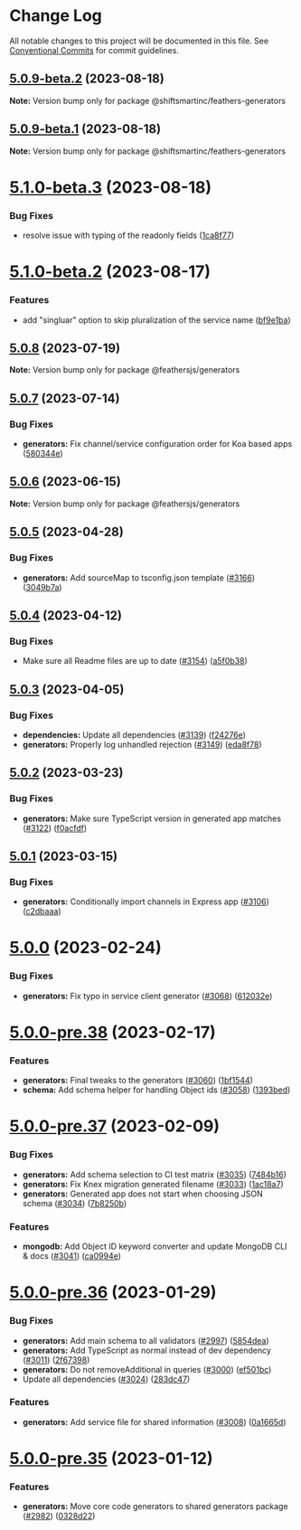 # Change Log

All notable changes to this project will be documented in this file.
See [Conventional Commits](https://conventionalcommits.org) for commit guidelines.

## [5.0.9-beta.2](https://github.com/shiftsmartinc/feathers/compare/v5.0.9-beta.1...v5.0.9-beta.2) (2023-08-18)

**Note:** Version bump only for package @shiftsmartinc/feathers-generators

## [5.0.9-beta.1](https://github.com/shiftsmartinc/feathers/compare/v5.1.0-beta.3...v5.0.9-beta.1) (2023-08-18)

**Note:** Version bump only for package @shiftsmartinc/feathers-generators

# [5.1.0-beta.3](https://github.com/shiftsmartinc/feathers/compare/v5.1.0-beta.2...v5.1.0-beta.3) (2023-08-18)

### Bug Fixes

- resolve issue with typing of the readonly fields ([1ca8f77](https://github.com/shiftsmartinc/feathers/commit/1ca8f775b2f4bf7437d34238fed0153fa93dfb14))

# [5.1.0-beta.2](https://github.com/shiftsmartinc/feathers/compare/v5.1.0-beta.1...v5.1.0-beta.2) (2023-08-17)

### Features

- add "singluar" option to skip pluralization of the service name ([bf9e1ba](https://github.com/shiftsmartinc/feathers/commit/bf9e1bac936d944674a448e8b33365e0f34ab38b))

## [5.0.8](https://github.com/feathersjs/feathers/compare/v5.0.7...v5.0.8) (2023-07-19)

**Note:** Version bump only for package @feathersjs/generators

## [5.0.7](https://github.com/feathersjs/feathers/compare/v5.0.6...v5.0.7) (2023-07-14)

### Bug Fixes

- **generators:** Fix channel/service configuration order for Koa based apps ([580344e](https://github.com/feathersjs/feathers/commit/580344e96fe8a2f17fd53476af5a0c7ddefac0b6))

## [5.0.6](https://github.com/feathersjs/feathers/compare/v5.0.5...v5.0.6) (2023-06-15)

**Note:** Version bump only for package @feathersjs/generators

## [5.0.5](https://github.com/feathersjs/feathers/compare/v5.0.4...v5.0.5) (2023-04-28)

### Bug Fixes

- **generators:** Add sourceMap to tsconfig.json template ([#3166](https://github.com/feathersjs/feathers/issues/3166)) ([3049b7a](https://github.com/feathersjs/feathers/commit/3049b7a425d01cdd3058442c7183307a06cfc87a))

## [5.0.4](https://github.com/feathersjs/feathers/compare/v5.0.3...v5.0.4) (2023-04-12)

### Bug Fixes

- Make sure all Readme files are up to date ([#3154](https://github.com/feathersjs/feathers/issues/3154)) ([a5f0b38](https://github.com/feathersjs/feathers/commit/a5f0b38bbf2a11486415a39533bcc6c67fb51e3e))

## [5.0.3](https://github.com/feathersjs/feathers/compare/v5.0.2...v5.0.3) (2023-04-05)

### Bug Fixes

- **dependencies:** Update all dependencies ([#3139](https://github.com/feathersjs/feathers/issues/3139)) ([f24276e](https://github.com/feathersjs/feathers/commit/f24276e9a909e2e58a0730c730258ce1f70f4028))
- **generators:** Properly log unhandled rejection ([#3149](https://github.com/feathersjs/feathers/issues/3149)) ([eda8f78](https://github.com/feathersjs/feathers/commit/eda8f78fa5084c3247ad10b051610b3c51a13d24))

## [5.0.2](https://github.com/feathersjs/feathers/compare/v5.0.1...v5.0.2) (2023-03-23)

### Bug Fixes

- **generators:** Make sure TypeScript version in generated app matches ([#3122](https://github.com/feathersjs/feathers/issues/3122)) ([f0acfdf](https://github.com/feathersjs/feathers/commit/f0acfdf9d33337bf40ca12126c2550f56e31fa3b))

## [5.0.1](https://github.com/feathersjs/feathers/compare/v5.0.0...v5.0.1) (2023-03-15)

### Bug Fixes

- **generators:** Conditionally import channels in Express app ([#3106](https://github.com/feathersjs/feathers/issues/3106)) ([c2dbaaa](https://github.com/feathersjs/feathers/commit/c2dbaaa4d1d5a5675b5812a7ed2317076ac414fe))

# [5.0.0](https://github.com/feathersjs/feathers/compare/v5.0.0-pre.38...v5.0.0) (2023-02-24)

### Bug Fixes

- **generators:** Fix typo in service client generator ([#3068](https://github.com/feathersjs/feathers/issues/3068)) ([612032e](https://github.com/feathersjs/feathers/commit/612032eced24ecbcf255d51ff0d537d74227cfd7))

# [5.0.0-pre.38](https://github.com/feathersjs/feathers/compare/v5.0.0-pre.37...v5.0.0-pre.38) (2023-02-17)

### Features

- **generators:** Final tweaks to the generators ([#3060](https://github.com/feathersjs/feathers/issues/3060)) ([1bf1544](https://github.com/feathersjs/feathers/commit/1bf1544fa8deeaa44ba354fb539dc3f1fd187767))
- **schema:** Add schema helper for handling Object ids ([#3058](https://github.com/feathersjs/feathers/issues/3058)) ([1393bed](https://github.com/feathersjs/feathers/commit/1393bed81a9ee814de6aab0e537af83e667591a2))

# [5.0.0-pre.37](https://github.com/feathersjs/feathers/compare/v5.0.0-pre.36...v5.0.0-pre.37) (2023-02-09)

### Bug Fixes

- **generators:** Add schema selection to CI test matrix ([#3035](https://github.com/feathersjs/feathers/issues/3035)) ([7484b16](https://github.com/feathersjs/feathers/commit/7484b164fba4ac2ee379dc5c6363f964f45e94d3))
- **generators:** Fix Knex migration generated filename ([#3033](https://github.com/feathersjs/feathers/issues/3033)) ([1ac18a7](https://github.com/feathersjs/feathers/commit/1ac18a7143173d973af982772678834f7a7334f7))
- **generators:** Generated app does not start when choosing JSON schema ([#3034](https://github.com/feathersjs/feathers/issues/3034)) ([7b8250b](https://github.com/feathersjs/feathers/commit/7b8250bd535c3c5ec7429a65139335ad43616ae0))

### Features

- **mongodb:** Add Object ID keyword converter and update MongoDB CLI & docs ([#3041](https://github.com/feathersjs/feathers/issues/3041)) ([ca0994e](https://github.com/feathersjs/feathers/commit/ca0994eaecb5a31f310bc980d106834e11f24f41))

# [5.0.0-pre.36](https://github.com/feathersjs/feathers/compare/v5.0.0-pre.35...v5.0.0-pre.36) (2023-01-29)

### Bug Fixes

- **generators:** Add main schema to all validators ([#2997](https://github.com/feathersjs/feathers/issues/2997)) ([5854dea](https://github.com/feathersjs/feathers/commit/5854dea7f610262121a49623ec5bbd474dcd3ef3))
- **generators:** Add TypeScript as normal instead of dev dependency ([#3011](https://github.com/feathersjs/feathers/issues/3011)) ([2f67398](https://github.com/feathersjs/feathers/commit/2f673987f38b199e75aff629b7cdfcaebfd69c4c))
- **generators:** Do not removeAdditional in queries ([#3000](https://github.com/feathersjs/feathers/issues/3000)) ([ef501bc](https://github.com/feathersjs/feathers/commit/ef501bcfa528119168787e9d857f1bb90e0c3114))
- Update all dependencies ([#3024](https://github.com/feathersjs/feathers/issues/3024)) ([283dc47](https://github.com/feathersjs/feathers/commit/283dc4798d85584bc031e6e54b83b4ea77d1edd0))

### Features

- **generators:** Add service file for shared information ([#3008](https://github.com/feathersjs/feathers/issues/3008)) ([0a1665d](https://github.com/feathersjs/feathers/commit/0a1665d23e002afadb40ed99bf0168f0fceb0054))

# [5.0.0-pre.35](https://github.com/feathersjs/feathers/compare/v5.0.0-pre.34...v5.0.0-pre.35) (2023-01-12)

### Features

- **generators:** Move core code generators to shared generators package ([#2982](https://github.com/feathersjs/feathers/issues/2982)) ([0328d22](https://github.com/feathersjs/feathers/commit/0328d2292153870bc43958f73d2c6f288a8cec17))
